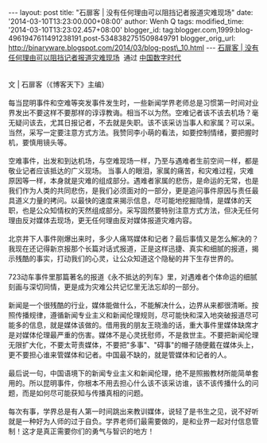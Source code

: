 --- layout: post title: "石扉客 | 没有任何理由可以阻挡记者报道灾难现场"
date: '2014-03-10T13:23:00.000+08:00' author: Wenh Q tags:
modified\_time: '2014-03-10T13:23:02.457+08:00' blogger\_id:
tag:blogger.com,1999:blog-4961947611491238191.post-5348382751509849791
blogger\_orig\_url:
http://binaryware.blogspot.com/2014/03/blog-post\_10.html --- [石扉客 |
没有任何理由可以阻挡记者报道灾难现场](http://feedproxy.google.com/~r/chinadigitaltimes/IyPt/~3/D6ZUeT45qpE/)  通过
[中国数字时代](http://chinadigitaltimes.net/chinese)\
\
\
文 | 石扉客（《博客天下》主编）\
\
每当昆明事件和空难等突发事件发生时，一些新闻学界老师总是习惯第一时间对业界发出不要这样不要那样的谆谆教诲。相当不以为然。空难记者该不该去机场？毫无疑问该去，尤其日报记者，不去就是失职。该不该采访当事人和家属？可以采。当然，采写一定要注意方式方法。我赞同李小萌的看法，如要控制情绪，要把握时机，要慎用镜头等。\
\
空难事件，出发和到达机场，与空难现场一样，乃至与遇难者生前空间一样，都是敬业记者应该抵达的广义现场。
当事人的眼泪，家属的痛苦，和灾难过程，灾难原因等一样，本身就是灾难的组成部分。遇难者家属的悲伤，是命运的无常，也是我们作为人类的共同悲伤，是我们必须面对的一部分，更是追问事件原因与责任最具道义力量的拷问。以最快的速度来揭示信息，尽可能地挖掘隐情，是媒体的天职，也是公众知情权的天然组成部分。采写固然要特别注意方式方法，但决无任何理由反对媒体去现场，更无任何理由反对媒体报道灾难内容。\
\
北京井下人事件刚爆出来时，多少人痛骂媒体和记者？最后事情又是怎么解决的？我现在还记得新京报那个长篇对话式报道，正是这样迅捷、真实和细腻的报道，揭示残酷的事实，打动我们的心灵，让公众知道这个隐秘的井下生存世界的。\
\
723动车事件里那篇著名的报道《永不抵达的列车》里，对遇难者个体命运的细腻刻画与深切同情，更是成为灾难公共记忆里无法忘却的一部分。\
\
新闻是一个很残酷的行业，媒体能做什么，不能解决什么，边界从来都很清晰。按照传播规律，遵循新闻专业主义和新闻伦理规则，尽可能快和深入地突破报道尽可能多的信息，就是媒体该做的。借用我的朋友王晓渔的话，重大事件里媒体缺席才是对媒体伦理最严重的伤害。媒体不是心灵抚慰师，不是救世主。不要把新闻伦理无限扩大化，不要太苛责媒体，不要把"多事"、"碍事"的帽子随便戴在媒体头上，更不要担心谁来管媒体和记者。中国最不缺的，就是管媒体和记者的人。\
\
最后说一句，中国语境下的新闻专业主义和新闻伦理，绝不是照搬教材所能简单套用的。所以昆明事件，你根本不用去担心什么该不该采访谁，该不该传播什么的问题，而是如何尽可能获知与传播真相的问题。\
\
每次有事，学界总是有人第一时间跳出来教训媒体，说轻了是书生之见，说不好听就是一种好为人师的过于自负。学界老师们最需要做的，是和业界一起对付信息管制！这才是真正需要你们的勇气与智识的地方！
